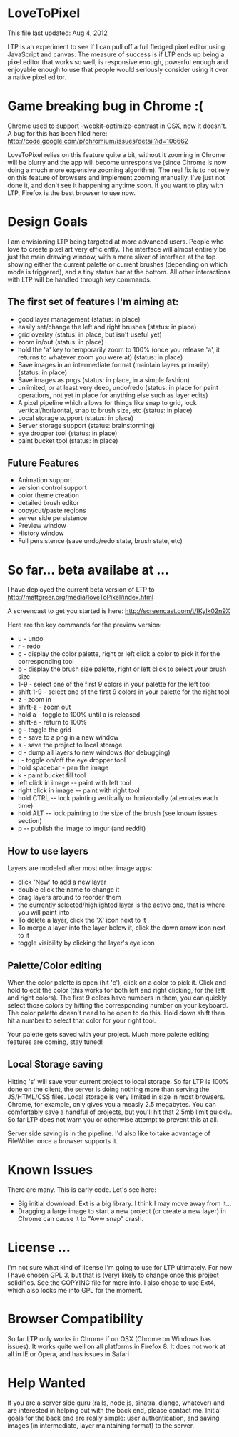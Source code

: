 # LoveToPixel #
This file last updated: Aug 4, 2012

LTP is an experiment to see if I can pull off a full fledged pixel editor using JavaScript and canvas. The measure of success is if LTP ends up being a pixel editor that works so well, is responsive enough, powerful enough and enjoyable enough to use that people would seriously consider using it over a native pixel editor.

# Game breaking bug in Chrome :( #

Chrome used to support -webkit-optimize-contrast in OSX, now it doesn't. A bug for this has been filed here:
http://code.google.com/p/chromium/issues/detail?id=106662  
  
LoveToPixel relies on this feature quite a bit, without it zooming in Chrome will be blurry and the app will become unresponsive (since Chrome is now doing a much more expensive zooming algorithm). The real fix is to not rely on this feature of browsers and implement zooming manually. I've just not done it, and don't see it happening anytime soon. If you want to play with LTP, Firefox is the best browser to use now.

# Design Goals #
I am envisioning LTP being targeted at more advanced users. People who love to create pixel art very efficiently. The interface will almost entirely be just the main drawing window, with a mere sliver of interface at the top showing either the current palette or current brushes (depending on which mode is triggered), and a tiny status bar at the bottom. All other interactions with LTP will be handled through key commands. 

## The first set of features I'm aiming at: ##
* good layer management (status: in place)
* easily set/change the left and right brushes (status: in place)
* grid overlay (status: in place, but isn't useful yet)
* zoom in/out (status: in place)
* hold the 'a' key to temporarily zoom to 100% (once you release 'a', it returns to whatever zoom you were at) (status: in place)
* Save images in an intermediate format (maintain layers primarily) (status: in place)
* Save images as pngs (status: in place, in a simple fashion)
* unlimited, or at least very deep, undo/redo (status: in place for paint operations, not yet in place for anything else such as layer edits)
* A pixel pipeline which allows for things like snap to grid, lock vertical/horizontal, snap to brush size, etc (status: in place)
* Local storage support (status: in place)
* Server storage support (status: brainstorming)
* eye dropper tool (status: in place)
* paint bucket tool (status: in place)

## Future Features ##
* Animation support
* version control support
* color theme creation
* detailed brush editor
* copy/cut/paste regions
* server side persistence
* Preview window
* History window
* Full persistence (save undo/redo state, brush state, etc)

# So far... beta availabe at ... #
I have deployed the current beta version of LTP to http://mattgreer.org/media/loveToPixel/index.html

A screencast to get you started is here: http://screencast.com/t/IKylk02n9X
  
Here are the key commands for the preview version:

* u - undo
* r - redo
* c - display the color palette, right or left click a color to pick it for the corresponding tool
* b - display the brush size palette, right or left click to select your brush size
* 1-9 - select one of the first 9 colors in your palette for the left tool
* shift 1-9 - select one of the first 9 colors in your palette for the right tool
* z - zoom in
* shift-z - zoom out
* hold a - toggle to 100% until a is released
* shift-a - return to 100%
* g - toggle the grid
* e - save to a png in a new window
* s - save the project to local storage
* d - dump all layers to new windows (for debugging)
* i - toggle on/off the eye dropper tool
* hold spacebar - pan the image
* k - paint bucket fill tool 
* left click in image -- paint with left tool
* right click in image -- paint with right tool
* hold CTRL -- lock painting vertically or horizontally (alternates each time)
* hold ALT -- lock painting to the size of the brush (see known issues section)
* p -- publish the image to imgur (and reddit)


## How to use layers ##
Layers are modeled after most other image apps:

* click 'New' to add a new layer
* double click the name to change it
* drag layers around to reorder them
* the currently selected/highlighted layer is the active one, that is where you will paint into
* To delete a layer, click the 'X' icon next to it
* To merge a layer into the layer below it, click the down arrow icon next to it
* toggle visibility by clicking the layer's eye icon

## Palette/Color editing ##

When the color palette is open (hit 'c'), click on a color to pick it.
Click and hold to edit the color (this works for both left and right clicking, for the left and right colors). The first 9 colors have numbers in them, you can quickly select those colors by hitting
the corresponding number on your keyboard. The color palette doesn't need to be open to do this. Hold down shift then
hit a number to select that color for your right tool.  
  
Your palette gets saved with your project. Much more palette editing features are coming, stay tuned!

## Local Storage saving ##
Hitting 's' will save your current project to local storage. So far LTP is 100% done on the client, the server is doing nothing more than serving the JS/HTML/CSS files. Local storage is very limited in size in most browsers. Chrome, for example, only gives you a measly 2.5 megabytes. You can comfortably save a handful of projects, but you'll hit that 2.5mb limit quickly. So far LTP does not warn you or otherwise attempt to prevent this at all.

Server side saving is in the pipeline. I'd also like to take advantage of FileWriter once a browser supports it.

# Known Issues #
There are many. This is early code. Let's see here:

* Big initial download. Ext is a big library. I think I may move away from it...
* Dragging a large image to start a new project (or create a new layer) in Chrome can cause it to "Aww snap" crash.

# License ... #
I'm not sure what kind of license I'm going to use for LTP ultimately. For now I have chosen GPL 3, but that is (very) likely to change once this project solidifies. See the COPYING file for more info. I also chose to use Ext4, which also locks me into GPL for the moment.

# Browser Compatibility #
So far LTP only works in Chrome if on OSX (Chrome on Windows has issues). It works quite well on all platforms in Firefox 8. It does not work at all in IE or Opera, and has issues in Safari

# Help Wanted #
If you are a server side guru (rails, node.js, sinatra, django, whatever) and are interested in helping out with the back end, please contact me.
Initial goals for the back end are really simple: user authentication, and saving images (in intermediate, layer maintaining format) to the server.

